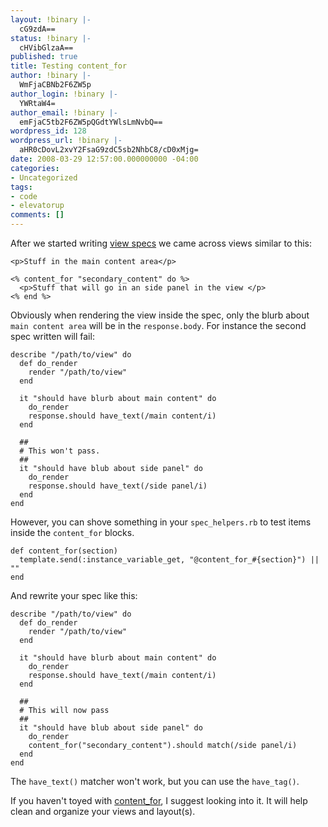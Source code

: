 ```yaml
---
layout: !binary |-
  cG9zdA==
status: !binary |-
  cHVibGlzaA==
published: true
title: Testing content_for
author: !binary |-
  WmFjaCBNb2F6ZW5p
author_login: !binary |-
  YWRtaW4=
author_email: !binary |-
  emFjaC5tb2F6ZW5pQGdtYWlsLmNvbQ==
wordpress_id: 128
wordpress_url: !binary |-
  aHR0cDovL2xvY2FsaG9zdC5sb2NhbC8/cD0xMjg=
date: 2008-03-29 12:57:00.000000000 -04:00
categories:
- Uncategorized
tags:
- code
- elevatorup
comments: []
---
```

After we started writing [view specs](/2008/2/16/ascribe-a-case-study-on-view-specs) we came across views similar to this:

	<p>Stuff in the main content area</p>

	<% content_for "secondary_content" do %>
	  <p>Stuff that will go in an side panel in the view </p>
	<% end %>

Obviously when rendering the view inside the spec, only the blurb about `main content area` will be in the `response.body`. For instance the second spec written will fail:

	describe "/path/to/view" do
	  def do_render
	    render "/path/to/view"
	  end

	  it "should have blurb about main content" do
	    do_render
	    response.should have_text(/main content/i)
	  end

	  ##
	  # This won't pass.
	  ##
	  it "should have blub about side panel" do
	    do_render
	    response.should have_text(/side panel/i)
	  end
	end

However, you can shove something in your `spec_helpers.rb` to test items inside the `content_for` blocks.

	def content_for(section)
	  template.send(:instance_variable_get, "@content_for_#{section}") || ""
	end

And rewrite your spec like this:

	describe "/path/to/view" do
	  def do_render
	    render "/path/to/view"
	  end

	  it "should have blurb about main content" do
	    do_render
	    response.should have_text(/main content/i)
	  end

	  ##
	  # This will now pass
	  ##
	  it "should have blub about side panel" do
	    do_render
	    content_for("secondary_content").should match(/side panel/i)
	  end
	end

The `have_text()` matcher won't work, but you can use the `have_tag()`.

If you haven't toyed with [content_for](http://api.rubyonrails.com/classes/ActionView/Helpers/CaptureHelper.html#M001069), I suggest looking into it. It will help clean and organize your views and layout(s).

